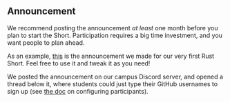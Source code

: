 ## Announcement
We recommend posting the announcement _at least_ one month before you plan to start the Short. Participation requires a big time investment, and you want people to plan ahead.

As an example, [this](examples/ANNOUNCEMENT.md) is the announcement we made for our very first Rust Short. Feel free to use it and tweak it as you need!

We posted the announcement on our campus Discord server, and opened a thread below it, where students could just type their GitHub usernames to sign up (see [the doc](SETUP.md#configuring-participants) on configuring participants).
